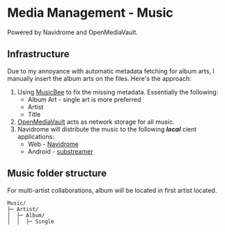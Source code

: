 # Media Management - Music
Powered by Navidrome and OpenMediaVault.

## Infrastructure
Due to my annoyance with automatic metadata fetching for album arts, I manually insert the album arts on the files. Here's the approach:
1.  Using [MusicBee](https://www.getmusicbee.com/) to fix the missing metadata. Essentially the following:
    * Album Art - single art is more preferred
    * Artist
    * Title
2. [OpenMediaVault](https://www.openmediavault.org/) acts as network storage for all music.
3. Navidrome will distribute the music to the following ***local*** cient applications:
    * Web - [Navidrome](https://www.navidrome.org/)
    * Android - [substreamer](https://substreamerapp.com/)

## Music folder structure
For multi-artist collaborations, album will be located in first artist located.
```
Music/
├─ Artist/
│  ├─ Album/
│  │  ├─ Single
```

